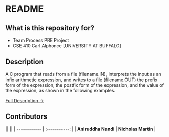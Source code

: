 # README #

## What is this repository for? ##

* Team Process PRE Project
* CSE 410 Carl Alphonce [UNIVERSITY AT BUFFALO]

## Description ##

A C program that reads from a file (filename.IN), interprets the input as an infix 
arithmetic expression, and writes to a file (filename.OUT) the prefix form of the 
expression, the postfix form of the expression, and the value of the expression, as 
shown in the following examples.

[Full Description ->](http://www.cse.buffalo.edu/faculty/alphonce/SP17/CSE410/work/PRE-CSE410-SoftwareQualityInPractice.pdf)

## Contributors ##
||                                 ||
|  ------------   |  :-----------:  |
| **Aniruddha Nandi** | **Nicholas Martin** |
